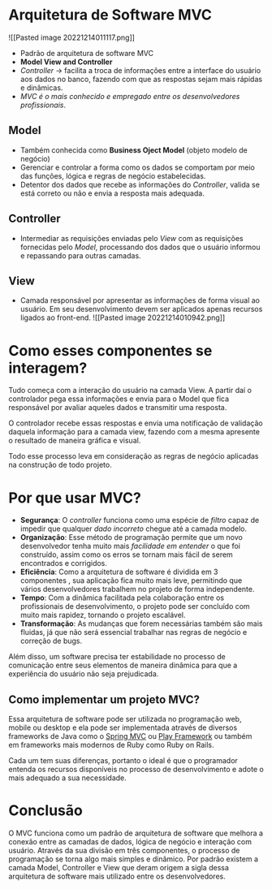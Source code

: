 # Arquitetura de Software MVC

![[Pasted image 20221214011117.png]]
- Padrão de arquitetura de software MVC
- **Model View and Controller**
- *Controller* -> facilita a troca de informações entre a interface do usuário aos dados no banco, fazendo com que as respostas sejam mais rápidas e dinâmicas.
- *MVC é o mais conhecido e empregado entre os desenvolvedores profissionais*.

## Model
- Também conhecida como **Business Oject Model** (objeto modelo de negócio)
- Gerenciar e controlar a forma como os dados se comportam por meio das funções, lógica e regras de negócio estabelecidas.
- Detentor dos dados que recebe as informações do *Controller*, valida se está correto ou não e envia a resposta mais adequada.

## Controller
- Intermediar as requisições enviadas pelo *View* com as requisições fornecidas pelo *Model*, processando dos dados que o usuário informou e repassando para outras camadas.

## View
- Camada responsável por apresentar as informações de forma visual ao usuário. Em seu desenvolvimento devem ser aplicados apenas recursos ligados ao front-end.
![[Pasted image 20221214010942.png]]

# Como esses componentes se interagem?
Tudo começa com a interação do usuário na camada View. A partir daí o controlador pega essa informações e envia para o Model que fica responsável por avaliar aqueles dados e transmitir uma resposta.   

O controlador recebe essas respostas e envia uma notificação de validação daquela informação para a camada view, fazendo com a mesma apresente o resultado de maneira gráfica e visual.  

Todo esse processo leva em consideração as regras de negócio aplicadas na construção de todo projeto.

# Por que usar MVC?
-   **Segurança**: O *controller* funciona como uma espécie de *filtro* capaz de impedir que qualquer *dado incorreto* chegue até a camada modelo. 
-   **Organização**: Esse método de programação permite que um novo desenvolvedor tenha muito mais *facilidade em entender* o que foi construído, assim como os erros se tornam mais fácil de serem encontrados e corrigidos.
-   **Eficiência**: Como a arquitetura de software é dividida em 3 componentes , sua aplicação fica muito mais leve, permitindo que vários desenvolvedores trabalhem no projeto de forma independente.
-   **Tempo**: Com a dinâmica facilitada pela colaboração entre os profissionais de desenvolvimento, o projeto pode ser concluído com muito mais rapidez, tornando o projeto escalável.  
-   **Transformação**: As mudanças que forem necessárias também são mais fluidas, já que não será essencial trabalhar nas regras de negócio e correção de bugs.

Além disso, um software precisa ter estabilidade no processo de comunicação entre seus elementos de maneira dinâmica para que a experiência do usuário não seja prejudicada.

## Como implementar um projeto MVC?
Essa arquitetura de software pode ser utilizada no programação web, mobile ou desktop e ela pode ser implementada através de diversos frameworks de Java como o [Spring MVC](https://docs.spring.io/spring/docs/current/spring-framework-reference/web.html#mvc) ou [Play Framework](https://www.playframework.com/) ou também em frameworks mais modernos de Ruby como Ruby on Rails.  

Cada um tem suas diferenças, portanto o ideal é que o programador entenda os recursos disponíveis no processo de desenvolvimento e adote o mais adequado a sua necessidade.   

# Conclusão 
O MVC funciona como um padrão de arquitetura de software que melhora a conexão entre as camadas de dados, lógica de negócio e interação com usuário. Através da sua divisão em três componentes, o processo de programação se torna algo mais simples e dinâmico. Por padrão existem a camada Model, Controller e View que deram origem a sigla dessa arquitetura de software mais utilizado entre os desenvolvedores.    
  

  